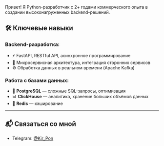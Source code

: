 Привет! Я Python-разработчик с 2+ годами коммерческого опыта в создании высоконагруженных backend-решений.

## 🛠️ Ключевые навыки
### Backend-разработка:
* ⚡ FastAPI, RESTful API, асинхронное программирование
* 🧹 Микросервисная архитектура, интеграция сторонних сервисов
* ⚙️ Обработка данных в реальном времени (Apache Kafka)

### Работа с базами данных:
* 🐗 **PostgreSQL** — сложные SQL-запросы, оптимизация
* 📊 **ClickHouse** — аналитика, хранение больших объёмов данных
* 🧠 **Redis** — кэширование

---
## 📬 Связаться со мной
* Telegram: [@Kir_Pon](https://t.me/Kir_Pon)
